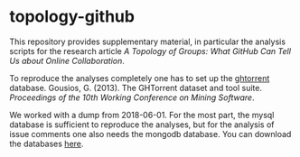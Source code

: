 # topology-github
This repository provides supplementary material, in particular the analysis scripts for the research article *A Topology of Groups: What GitHub Can Tell Us about Online Collaboration*.

To reproduce the analyses completely one has to set up the [ghtorrent](https://ghtorrent.org/) database. 
Gousios, G. (2013). The GHTorrent dataset and tool suite. *Proceedings of the 10th Working Conference on Mining Software*.

We worked with a dump from 2018-06-01. For the most part, the mysql database is sufficient to reproduce the analyses, but for the analysis of issue comments one also needs the mongodb database. You can download the databases [here](https://ghtorrent.org/downloads.html).
